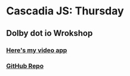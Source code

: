# Cascadia JS: Thursday

## Dolby dot io Wrokshop

### [Here's my video app](https://flamboyant-bohr-9edbd9.netlify.app)

### [GitHub Repo](https://github.com/gmeadiv/dolby-io-workshop)
